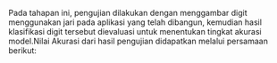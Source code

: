 Pada tahapan ini, pengujian dilakukan dengan menggambar digit menggunakan jari pada aplikasi yang telah dibangun, kemudian hasil klasifikasi digit tersebut dievaluasi untuk menentukan tingkat akurasi model.Nilai Akurasi dari hasil pengujian didapatkan melalui persamaan berikut:

